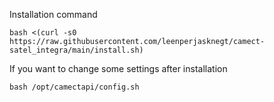 Installation command

```
bash <(curl -s0 https://raw.githubusercontent.com/leenperjasknegt/camect-satel_integra/main/install.sh)
```
If you want to change some settings after installation

```
bash /opt/camectapi/config.sh
```


